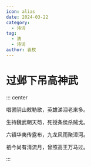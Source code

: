```yaml
---
icon: alias
date: 2024-03-22
category:
  - 诗词
tag:
  - 清
  - 诗词
author: 袁枚
---
```


# 过邺下吊高神武

<!-- more -->

::: center 

唱罢阴山敕勒歌，英雄涕泪老来多。

生持魏武朝天笏，死授条侯杀贼戈。

六镇华夷传露布，九龙风雨聚漳河。

衹今尚有清流月，曾照高王万马过。

:::
